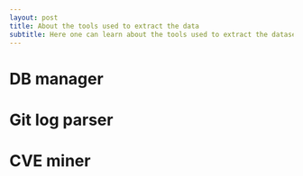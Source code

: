 ```yaml
---
layout: post
title: About the tools used to extract the data
subtitle: Here one can learn about the tools used to extract the dataset created
---
```


# DB manager

# Git log parser

# CVE miner
